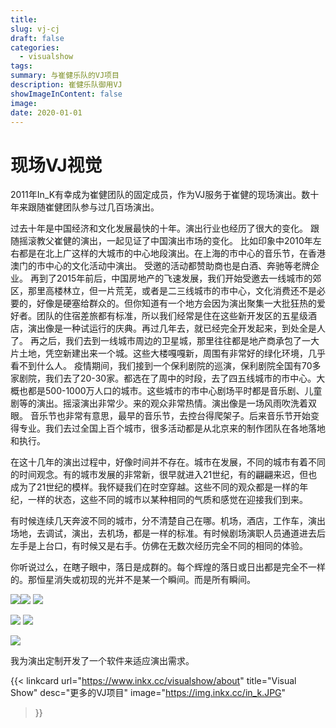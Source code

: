 ```yaml
---
title:
slug: vj-cj
draft: false
categories:
  - visualshow
tags:
summary: 与崔健乐队的VJ项目
description: 崔健乐队御用VJ
showImageInContent: false
image:
date: 2020-01-01
---
```


# 现场VJ视觉

2011年In_K有幸成为崔健团队的固定成员，作为VJ服务于崔健的现场演出。数十年来跟随崔健团队参与过几百场演出。

过去十年是中国经济和文化发展最快的十年。演出行业也经历了很大的变化。
跟随摇滚教父崔健的演出，一起见证了中国演出市场的变化。
比如印象中2010年左右都是在北上广这样的大城市的中心地段演出。在上海的市中心的音乐节，在香港澳门的市中心的文化活动中演出。
受邀的活动都赞助商也是白酒、奔驰等老牌企业。
再到了2015年前后，中国房地产的飞速发展，我们开始受邀去一线城市的郊区，那里高楼林立，但一片荒芜，或者是二三线城市的市中心，文化消费还不是必要的，好像是硬塞给群众的。但你知道有一个地方会因为演出聚集一大批狂热的爱好者。团队的住宿差旅都有标准，所以我们经常是住在这些新开发区的五星级酒店，演出像是一种试运行的庆典。再过几年去，就已经完全开发起来，到处全是人了。
再之后，我们去到一线城市周边的卫星城，那里往往都是地产商承包了一大片土地，凭空新建出来一个城。这些大楼嘎嘎新，周围有非常好的绿化环境，几乎看不到什么人。
疫情期间，我们接到一个保利剧院的巡演，保利剧院全国有70多家剧院，我们去了20-30家。都选在了周中的时段，去了四五线城市的市中心。大概也都是500-1000万人口的城市。这些城市的市中心剧场平时都是音乐剧、儿童剧等的演出。摇滚演出非常少。来的观众非常热情。演出像是一场风雨吹洗着双眼。
音乐节也非常有意思，最早的音乐节，去控台得爬架子。后来音乐节开始变得专业。我们去过全国上百个城市，很多活动都是从北京来的制作团队在各地落地和执行。

在这十几年的演出过程中，好像时间并不存在。城市在发展，不同的城市有着不同的时间观念。有的城市发展的非常新，很早就进入21世纪，有的翩翩来迟，但也成为了21世纪的模样。我怀疑我们在时空穿越。这些不同的观众都是一样的年纪，一样的状态，这些不同的城市以某种相同的气质和感觉在迎接我们到来。

有时候连续几天奔波不同的城市，分不清楚自己在哪。机场，酒店，工作车，演出场地，去调试，演出，去机场，都是一样的标准。有时候剧场演职人员通道进去后左手是上台口，有时候又是右手。仿佛在无数次经历完全不同的相同的体验。

你听说过么，在瞎子眼中，落日是成群的。每个辉煌的落日或日出都是完全不一样的。那恒星消失或初现的光并不是某一个瞬间。而是所有瞬间。






![](https://img.inkx.cc/vj-cj1.jpeg)![](https://img.inkx.cc/vj-cj2.jpeg)
![](https://img.inkx.cc/vj-cj3.jpeg)

![](https://img.inkx.cc/vj-cj4.jpeg)
![](https://img.inkx.cc/vj-cj5.jpeg)

![](https://img.inkx.cc/vj-cj6.jpeg)



我为演出定制开发了一个软件来适应演出需求。


{{< linkcard 
  url="https://www.inkx.cc/visualshow/about" 
  title="Visual Show" 
  desc="更多的VJ项目" 
  image="https://img.inkx.cc/in_k.JPG" 
>}}



